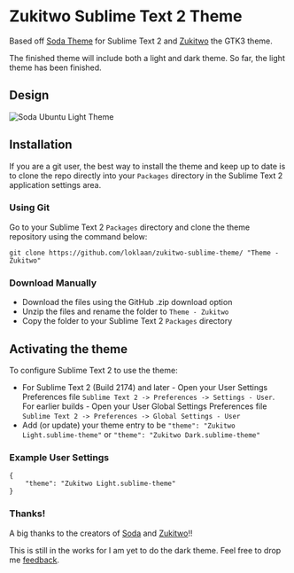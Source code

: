 # Zukitwo Sublime Text 2 Theme

Based off [Soda Theme](https://github.com/buymeasoda/soda-theme) for Sublime Text 2 and [Zukitwo](http://lassekongo83.deviantart.com/art/Zukitwo-203936861) the GTK3 theme.

The finished theme will include both a light and dark theme. So far, the light theme has been finished.

## Design

![Soda Ubuntu Light Theme](http://dl.dropbox.com/u/17323455/images/zlight.png)

## Installation

If you are a git user, the best way to install the theme and keep up to date is to clone the repo directly into your `Packages` directory in the Sublime Text 2 application settings area.

### Using Git

Go to your Sublime Text 2 `Packages` directory and clone the theme repository using the command below:

    git clone https://github.com/loklaan/zukitwo-sublime-theme/ "Theme - Zukitwo"

### Download Manually

* Download the files using the GitHub .zip download option
* Unzip the files and rename the folder to `Theme - Zukitwo`
* Copy the folder to your Sublime Text 2 `Packages` directory

## Activating the theme

To configure Sublime Text 2 to use the theme:

* For Sublime Text 2 (Build 2174) and later - Open your User Settings Preferences file `Sublime Text 2 -> Preferences -> Settings - User`. For earlier builds - Open your User Global Settings Preferences file `Sublime Text 2 -> Preferences -> Global Settings - User`
* Add (or update) your theme entry to be `"theme": "Zukitwo Light.sublime-theme"` or `"theme": "Zukitwo Dark.sublime-theme"`

### Example User Settings

    {
        "theme": "Zukitwo Light.sublime-theme"
    }

### Thanks!

A big thanks to the creators of [Soda](https://github.com/buymeasoda) and [Zukitwo](http://lassekongo83.deviantart.com)!!

This is still in the works for I am yet to do the dark theme. Feel free to drop me [feedback](mailto:loklaan@gmail.com).
